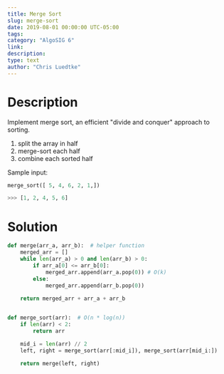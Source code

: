 ```yaml
---
title: Merge Sort
slug: merge-sort
date: 2019-08-01 00:00:00 UTC-05:00
tags: 
category: "AlgoSIG 6"
link: 
description:
type: text
author: "Chris Luedtke"
---
```


# Description

Implement merge sort, an efficient "divide and conquer" approach to sorting. 
1. split the array in half
1. merge-sort each half
1. combine each sorted half

Sample input:

```python
merge_sort([ 5, 4, 6, 2, 1,])

>>> [1, 2, 4, 5, 6]
```

# Solution

```python
def merge(arr_a, arr_b):  # helper function
    merged_arr = []
    while len(arr_a) > 0 and len(arr_b) > 0:
        if arr_a[0] <= arr_b[0]:
            merged_arr.append(arr_a.pop(0)) # O(k) 
        else:
            merged_arr.append(arr_b.pop(0))
    
    return merged_arr + arr_a + arr_b


def merge_sort(arr):  # O(n * log(n))
    if len(arr) < 2:
        return arr

    mid_i = len(arr) // 2
    left, right = merge_sort(arr[:mid_i]), merge_sort(arr[mid_i:])

    return merge(left, right)
```